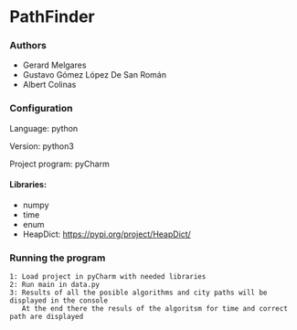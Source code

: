 # PathFinder
### Authors
* Gerard Melgares
* Gustavo Gómez López De San Román
* Albert Colinas

### Configuration
Language: python 

Version: python3 

Project program: pyCharm

#### Libraries:
* numpy
* time
* enum
* HeapDict: https://pypi.org/project/HeapDict/

### Running the program
```
1: Load project in pyCharm with needed libraries
2: Run main in data.py
3: Results of all the posible algorithms and city paths will be displayed in the console
   At the end there the resuls of the algoritsm for time and correct path are displayed 
```
